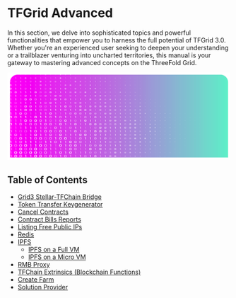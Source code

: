 <h1> TFGrid Advanced </h1>

In this section, we delve into sophisticated topics and powerful functionalities that empower you to harness the full potential of TFGrid 3.0. Whether you're an experienced user seeking to deepen your understanding or a trailblazer venturing into uncharted territories, this manual is your gateway to mastering advanced concepts on the ThreeFold Grid.

![](img/advanced_.png)

<h2>Table of Contents</h2>

- [Grid3 Stellar-TFChain Bridge](./grid3_stellar_tfchain_bridge.md)
- [Token Transfer Keygenerator](./token_transfer_keygenerator.md)
- [Cancel Contracts](./cancel_contracts.md)
- [Contract Bills Reports](./contract_bill_report.md)
- [Listing Free Public IPs](./list_public_ips.md)
- [Redis](./grid3_redis.md)
- [IPFS](./ipfs/ipfs_toc.md)
  - [IPFS on a Full VM](./ipfs/ipfs_fullvm.md)
  - [IPFS on a Micro VM](./ipfs/ipfs_microvm.md)
- [RMB Proxy](/proxy/proxy.md)
- [TFChain Extrinsics (Blockchain Functions)](/tfchain/tfchain.md)
- [Create Farm](/dashboard/portal/dashboard_portal_ui_farming.md)
- [Solution Provider](/tfchain/tfchain_solution_provider.md)
